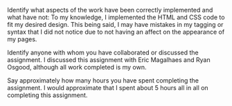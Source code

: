 Identify what aspects of the work have been correctly implemented and what have not:
	To my knowledge, I implemented the HTML and CSS code to fit my desired design. This being said, I may have mistakes in my tagging or syntax that I did not notice due to not having an affect on the appearance of my pages.  

Identify anyone with whom you have collaborated or discussed the assignment.
	I discussed this assignment with Eric Magalhaes and Ryan Osgood, although all work completed is my own. 

Say approximately how many hours you have spent completing the assignment.
	I would approximate that I spent about 5 hours all in all on completing this assignment. 
